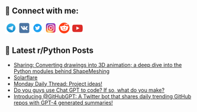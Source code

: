 ## 🔎 Connect with me:
[<img src="https://github.com/bullbesh/bullbesh/blob/main/images/Telegram.png" width="32" height="32" />](https://t.me/bullbesh)
[<img src="https://github.com/bullbesh/bullbesh/blob/main/images/VK.png" width="32" height="32" />](https://vk.com/bullbesh)
[<img src="https://github.com/bullbesh/bullbesh/blob/main/images/Twitter.png" width="32" height="32" />](https://twitter.com/bullbesh1)
[<img src="https://github.com/bullbesh/bullbesh/blob/main/images/Instagram.png" width="32" height="32" />](https://www.instagram.com/bullbesh)
[<img src="https://github.com/bullbesh/bullbesh/blob/main/images/Reddit.png" width="32" height="32" />](https://www.reddit.com/user/bullbesh)
[<img src="https://github.com/bullbesh/bullbesh/blob/main/images/YouTube.png" width="32" height="32" />](https://www.youtube.com/channel/UCtfjRs6uzgq5mfm8S06WTcg)

## 📕 Latest r/Python Posts
<!-- BLOG-POST-LIST:START -->
- [Sharing: Converting drawings into 3D animation; a deep dive into the Python modules behind ShapeMeshing](https://www.reddit.com/r/Python/comments/12wxfb0/sharing_converting_drawings_into_3d_animation_a/)
- [Solarflare](https://www.reddit.com/r/Python/comments/12wvwsa/solarflare/)
- [Monday Daily Thread: Project ideas!](https://www.reddit.com/r/Python/comments/12wvgm0/monday_daily_thread_project_ideas/)
- [Do you guys use Chat GPT to code? If so, what do you make?](https://www.reddit.com/r/Python/comments/12wsx2g/do_you_guys_use_chat_gpt_to_code_if_so_what_do/)
- [Introducing @GitHubGPT: A Twitter bot that shares daily trending GitHub repos with GPT-4 generated summaries!](https://www.reddit.com/r/Python/comments/12ws5ps/introducing_githubgpt_a_twitter_bot_that_shares/)
<!-- BLOG-POST-LIST:END -->
